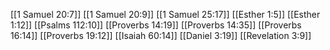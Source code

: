 [[1 Samuel 20:7]]
[[1 Samuel 20:9]]
[[1 Samuel 25:17]]
[[Esther 1:5]]
[[Esther 1:12]]
[[Psalms 112:10]]
[[Proverbs 14:19]]
[[Proverbs 14:35]]
[[Proverbs 16:14]]
[[Proverbs 19:12]]
[[Isaiah 60:14]]
[[Daniel 3:19]]
[[Revelation 3:9]]
